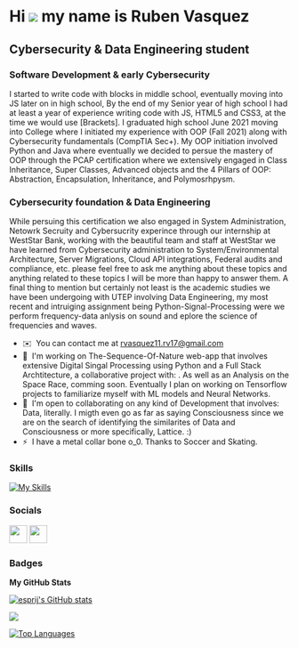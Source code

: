 Hi ![](https://user-images.githubusercontent.com/18350557/176309783-0785949b-9127-417c-8b55-ab5a4333674e.gif) my name is Ruben Vasquez 
=====================================================================================================================================

## Cybersecurity & Data Engineering student

### Software Development & early Cybersecurity
I started to write code with blocks in middle school, eventually moving into JS later on in high school, By the end of my Senior year of high school I had at least a year of experience writing code with JS, HTML5 and CSS3, at the time we would use \[Brackets\]. I graduated high school June 2021 moving into College where I initiated my experience with OOP (Fall 2021) along with Cybersecurity fundamentals (CompTIA Sec+). My OOP initiation involved Python and Java where eventually we decided to persue the mastery of OOP through the PCAP certification where we extensively engaged in Class Inheritance, Super Classes, Advanced objects and the 4 Pillars of OOP: Abstraction, Encapsulation, Inheritance, and Polymosrhpysm. 

### Cybersecurity foundation & Data Engineering 
While persuing this certification we also engaged in System Administration, Netowrk Secruity and Cybersucrity experince through our internship at WestStar Bank, working with the beautiful team and staff at WestStar we have learned from Cybersecurity administration to System/Environmental Architecture, Server Migrations, Cloud API integrations, Federal audits and compliance, etc. please feel free to ask me anything about these topics and anything related to these topics I will be more than happy to answer them. A final thing to mention but certainly not least is the academic studies we have been undergoing with UTEP involving Data Engineering, my most recent and intruiging assignment being Python-Signal-Processing were we perform frequency-data anlysis on sound and eplore the science of frequencies and waves.

* ✉️  You can contact me at [rvasquez11.rv17@gmail.com](mailto:rvasquez11.rv17@gmail.com)
* 🧠  I'm working on The-Sequence-Of-Nature web-app that involves extensive Digital Singal Processing using Python and a Full Stack Archtitecture, a collaborative project with: <Emi>. As well as an Analysis on the Space Race, comming soon. Eventually I plan on working on Tensorflow projects to familiarize myself with ML models and Neural Networks.
* 🤝  I'm open to collaborating on any kind of Development that involves: Data, literally. I migth even go as far as saying Consciousness since we are on the search of identifying the similarites of Data and Consciousness or more specifically, Lattice. :)
* ⚡  I have a metal collar bone o_0. Thanks to Soccer and Skating.


### Skills
[![My Skills](https://skillicons.dev/icons?i=py,java,js,sqlite,html,css,bash,powershell,bootstrap,flask,selenium,azure&perline=6)](https://skillicons.dev)


### Socials
<p align="left">
  <a href="https://www.github.com/esprij" target="_blank" rel="noreferrer"><img src="https://raw.githubusercontent.com/danielcranney/readme-generator/main/public/icons/socials/github.svg" width="32" height="32" /></a> 
  <a href="https://www.linkedin.com/in/ruben-vasquez-27b2a121b/" target="_blank" rel="noreferrer"><img src="https://raw.githubusercontent.com/danielcranney/readme-generator/main/public/icons/socials/linkedin.svg" width="32" height="32" /></a>
</p>


### Badges
<b>My GitHub Stats</b>

<a href="http://www.github.com/esprij"><img src="https://github-readme-stats.vercel.app/api?username=esprij&show_icons=true&hide=&count_private=true&title_color=0891b2&text_color=ffffff&icon_color=0891b2&bg_color=1c1917&hide_border=true&show_icons=true" alt="esprij's GitHub stats" /></a>

<a href="http://www.github.com/esprij"><img src="https://github-readme-streak-stats.herokuapp.com/?user=esprij&stroke=ffffff&background=1c1917&ring=0891b2&fire=0891b2&currStreakNum=ffffff&currStreakLabel=0891b2&sideNums=ffffff&sideLabels=ffffff&dates=ffffff&hide_border=true" /></a>

<a href="https://github.com/esprij" align="left"><img src="https://github-readme-stats.vercel.app/api/top-langs/?username=esprij&langs_count=10&title_color=0891b2&text_color=ffffff&icon_color=0891b2&bg_color=1c1917&hide_border=true&locale=en&custom_title=Top%20%Languages" alt="Top Languages" /></a>
